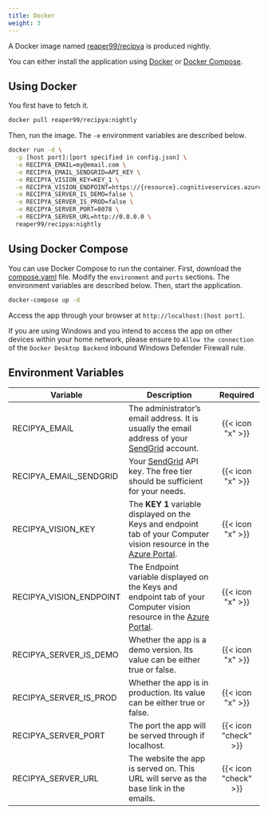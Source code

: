 ```yaml
---
title: Docker
weight: 3
---
```


A Docker image named [reaper99/recipya](https://hub.docker.com/layers/reaper99/recipya/nightly/images/sha256-b2238a11a53982953df5bbcfd7796a19fa382abf75d316b62fa05ac1c867332c?context=repo)
is produced nightly.

You can either install the application using [Docker](https://www.docker.com/) or
[Docker Compose](https://docs.docker.com/compose/).

## Using Docker

You first have to fetch it.

```bash
docker pull reaper99/recipya:nightly
```

Then, run the image. The `-e` environment variables are described below.

```bash
docker run -d \
  -p [host port]:[port specified in config.json] \
  -e RECIPYA_EMAIL=my@email.com \
  -e RECIPYA_EMAIL_SENDGRID=API_KEY \
  -e RECIPYA_VISION_KEY=KEY_1 \
  -e RECIPYA_VISION_ENDPOINT=https://{resource}.cognitiveservices.azure.com \
  -e RECIPYA_SERVER_IS_DEMO=false \
  -e RECIPYA_SERVER_IS_PROD=false \
  -e RECIPYA_SERVER_PORT=8078 \
  -e RECIPYA_SERVER_URL=http://0.0.0.0 \
  reaper99/recipya:nightly
```

## Using Docker Compose

You can use Docker Compose to run the container. First, download the [compose.yaml](https://github.com/reaper47/recipya/blob/main/deploy/compose.yaml) file. 
Modify the `environment` and `ports` sections. The environment variables are described below. Then, start the application.

```bash
docker-compose up -d
```

Access the app through your browser at `http://localhost:[host port]`.

If you are using Windows and you intend to access the app on other devices within your home network, please ensure to `Allow the connection` of the `Docker Desktop Backend`
inbound Windows Defender Firewall rule.

## Environment Variables

| Variable                | Description                                                                                                                                           |       Required       |
|-------------------------|-------------------------------------------------------------------------------------------------------------------------------------------------------|:--------------------:|
| RECIPYA_EMAIL           | The administrator’s email address. It is usually the email address of your [SendGrid](https://sendgrid.com/) account.                                 |   {{< icon "x" >}}   |
| RECIPYA_EMAIL_SENDGRID  | Your [SendGrid](https://app.sendgrid.com/settings/api_keys) API key. The free tier should be sufficient for your needs.                               |   {{< icon "x" >}}   |
| RECIPYA_VISION_KEY      | The **KEY 1** variable displayed on the Keys and endpoint tab of your Computer vision resource in the [Azure Portal](https://portal.azure.com/#home). |   {{< icon "x" >}}   |
| RECIPYA_VISION_ENDPOINT | The Endpoint variable displayed on the Keys and endpoint tab of your Computer vision resource in the [Azure Portal](https://portal.azure.com/#home).  |   {{< icon "x" >}}   |
| RECIPYA_SERVER_IS_DEMO  | Whether the app is a demo version. Its value can be either true or false.                                                                             |   {{< icon "x" >}}   |
| RECIPYA_SERVER_IS_PROD  | Whether the app is in production. Its value can be either true or false.                                                                              |   {{< icon "x" >}}   |
| RECIPYA_SERVER_PORT     | The port the app will be served through if localhost.                                                                                                 | {{< icon "check" >}} |
| RECIPYA_SERVER_URL      | The website the app is served on. This URL will serve as the base link in the emails.                                                                 | {{< icon "check" >}} |
